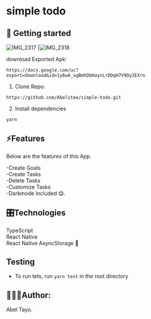 # simple todo

## 📖 Getting started

![IMG_2317](https://user-images.githubusercontent.com/49671278/155855459-06c055bf-080e-4520-8d76-d16439693d9f.PNG) |![IMG_2318](https://user-images.githubusercontent.com/49671278/155855464-fa686433-e8c7-4487-ae26-eb45077ccfbe.PNG)


download Exported Apk:
```
https://docs.google.com/uc?export=download&id=1y6wA_xgBmhDbHaynLrDDqH7V9Dy2EXro
```

1. Clone Repo:
```
https://github.com/Abelitee/simple-todo.git
```
2. Install dependencies
```
yarn
```

## ⚡️Features
Below are the features of this App.

-Create Goals<br/>
-Create Tasks<br/>
-Delete Tasks<br/>
-Customize Tasks<br/>
-Darkmode Included 😋.<br/>

## 🎛Technologies

TypeScript<br/>
React Native<br/>
React Native AsyncStorage 🤩 <br/>


## Testing
- To run tets, run `yarn test` in the root directory

## 🧑🏼‍💻Author:
Abel Tayo.
